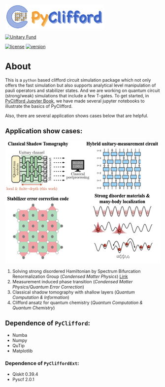 <img src="/doc/logo.png" alt="Alt text" height="80" width="320">

[![Unitary Fund](https://img.shields.io/badge/Supported%20By-UNITARY%20FUND-brightgreen.svg?style=for-the-badge)](http://unitary.fund)


[![license](https://img.shields.io/badge/license-New%20BSD-blue.svg)](https://opensource.org/licenses/BSD-3-Clause)  [![version](https://img.shields.io/badge/version-0.1.0-green.svg)](https://semver.org)

# About

This is a `python` based clifford circuit simulation package which not only offers the fast simulation but also supports analytical level manipulation of pauli operators and stabilizer states. And we are working on quantum circuit (strong/weak) simulations that include a few T-gates. To get started, in [PyClifford Jupyter Book](https://hongyehu.github.io/PyCliffordPages/intro.html), we have made several jupyter notebooks to illustrate the basics of PyClifford.

Also, there are several application shows cases below that are helpful.

## Application show cases:
<img src="/doc/show_cases.png" alt="Alt text" height="400" width="570">

 1. Solving strong disordered Hamiltonian by Spectrum Bifurcation Renormalization Group (*Condensed Matter Physics*) [Link](/dev)
 2. Measurement induced phase transition (*Condensed Matter Physics/Quantum Error Correction*)
 3. Classical shadow tomography with shallow layers (*Quantum Computation & Information*)
 4. Clifford ansatz for quantum chemistry (*Quantum Computation & Quantum Chemistry*)

## Dependence of `PyClifford`:
- Numba
- Numpy
- QuTip
- Matplotlib
### Dependence of `PyCliffordExt`:
- Qiskit 0.39.4
- Pyscf 2.0.1



<!--**For MacOS user:** you can create a virtual environment containing necessary dependences with `conda env create -f env/miniClifford.yml`-->




